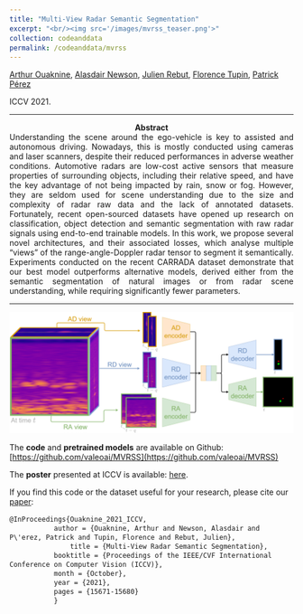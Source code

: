 ```yaml
---
title: "Multi-View Radar Semantic Segmentation"
excerpt: "<br/><img src='/images/mvrss_teaser.png'>"
collection: codeanddata
permalink: /codeanddata/mvrss
---
```


[Arthur Ouaknine](https://arthurouaknine.github.io/), [Alasdair Newson](https://sites.google.com/site/alasdairnewson/), [Julien Rebut](https://scholar.google.com/citations?user=BJcQNcoAAAAJ&hl=fr), [Florence Tupin](https://perso.telecom-paristech.fr/tupin/), [Patrick Pérez](https://ptrckprz.github.io/)

ICCV 2021.

---

<center><b>Abstract</b></center>

<div style="text-align: justify">Understanding the scene around the ego-vehicle is key to assisted and autonomous driving. Nowadays, this is mostly conducted using cameras and laser scanners, despite their reduced performances in adverse weather conditions. Automotive radars are low-cost active sensors that measure properties of surrounding objects, including their relative speed, and have the key advantage of not being impacted by rain, snow or fog. However, they are seldom used for scene understanding due to the size and complexity of radar raw data and the lack of annotated datasets. Fortunately, recent open-sourced datasets have opened up research on classification, object detection and semantic segmentation with raw radar signals using end-to-end trainable models. In this work, we propose several novel architectures, and their associated losses, which analyse multiple “views” of the range-angle-Doppler radar tensor to segment it semantically. Experiments conducted on the recent CARRADA dataset demonstrate that our best model outperforms alternative models, derived either from the semantic segmentation of natural images or from radar scene understanding, while requiring significantly fewer parameters.</div>

---

<img src='/images/mvrss_teaser.png' class="center">


The **code** and **pretrained models** are available on Github: [https://github.com/valeoai/MVRSS](https://github.com/valeoai/MVRSS)  

The **poster** presented at ICCV is available: [here](https://arthurouaknine.github.io/files/posters/ICCV2021_poster.pdf).  

If you find this code or the dataset useful for your research, please cite our [paper](https://arxiv.org/pdf/2103.16214.pdf):
```
@InProceedings{Ouaknine_2021_ICCV,
	       author = {Ouaknine, Arthur and Newson, Alasdair and P\'erez, Patrick and Tupin, Florence and Rebut, Julien},
               title = {Multi-View Radar Semantic Segmentation},
	       booktitle = {Proceedings of the IEEE/CVF International Conference on Computer Vision (ICCV)},
	       month = {October},
	       year = {2021},
	       pages = {15671-15680}
	       }
```